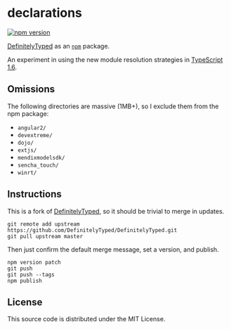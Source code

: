 # declarations

[![npm version](https://badge.fury.io/js/declarations.svg)](https://www.npmjs.com/package/declarations)

[DefinitelyTyped](https://github.com/borisyankov/DefinitelyTyped) as an [`npm`](https://www.npmjs.com/) package.

An experiment in using the new module resolution strategies in [TypeScript 1.6](http://blogs.msdn.com/b/typescript/archive/2015/09/16/announcing-typescript-1-6.aspx).


## Omissions

The following directories are massive (1MB+), so I exclude them from the npm package:

* `angular2/`
* `devextreme/`
* `dojo/`
* `extjs/`
* `mendixmodelsdk/`
* `sencha_touch/`
* `winrt/`


## Instructions

This is a fork of [DefinitelyTyped](https://github.com/borisyankov/DefinitelyTyped), so it should be trivial to merge in updates.

    git remote add upstream https://github.com/DefinitelyTyped/DefinitelyTyped.git
    git pull upstream master

Then just confirm the default merge message, set a version, and publish.

    npm version patch
    git push
    git push --tags
    npm publish


## License

This source code is distributed under the MIT License.
